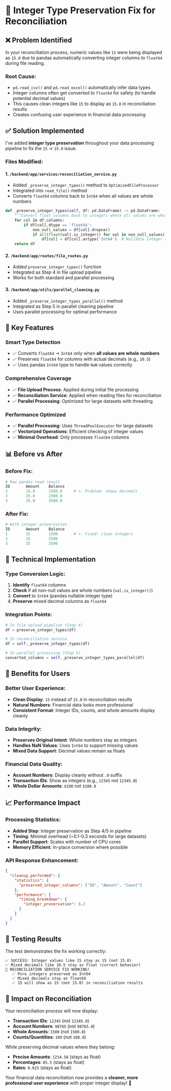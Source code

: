 # 🔢 Integer Type Preservation Fix for Reconciliation

## ❌ **Problem Identified**

In your reconciliation process, numeric values like `15` were being displayed as `15.0` due to pandas automatically converting integer columns to `float64` during file reading.

### **Root Cause:**
- `pd.read_csv()` and `pd.read_excel()` automatically infer data types
- Integer columns often get converted to `float64` for safety (to handle potential decimal values)
- This causes clean integers like `15` to display as `15.0` in reconciliation results
- Creates confusing user experience in financial data processing

## ✅ **Solution Implemented**

I've added **integer type preservation** throughout your data processing pipeline to fix the `15` → `15.0` issue.

### **Files Modified:**

#### **1. `/backend/app/services/reconciliation_service.py`**
- Added `_preserve_integer_types()` method to `OptimizedFileProcessor`
- Integrated into `read_file()` method 
- Converts `float64` columns back to `Int64` when all values are whole numbers

```python
def _preserve_integer_types(self, df: pd.DataFrame) -> pd.DataFrame:
    """Convert float columns back to integers where all values are whole numbers"""
    for col in df.columns:
        if df[col].dtype == 'float64':
            non_null_values = df[col].dropna()
            if all(float(val).is_integer() for val in non_null_values):
                df[col] = df[col].astype('Int64')  # Nullable integer type
    return df
```

#### **2. `/backend/app/routes/file_routes.py`**
- Added `preserve_integer_types()` function
- Integrated as Step 4 in file upload pipeline
- Works for both standard and parallel processing

#### **3. `/backend/app/utils/parallel_cleaning.py`** 
- Added `_preserve_integer_types_parallel()` method
- Integrated as Step 5 in parallel cleaning pipeline
- Uses parallel processing for optimal performance

## 🎯 **Key Features**

### **Smart Type Detection**
- ✅ Converts `float64` → `Int64` only when **all values are whole numbers**
- ✅ Preserves `float64` for columns with actual decimals (e.g., `10.5`)
- ✅ Uses pandas `Int64` type to handle `NaN` values correctly

### **Comprehensive Coverage**
- ✅ **File Upload Process**: Applied during initial file processing
- ✅ **Reconciliation Service**: Applied when reading files for reconciliation
- ✅ **Parallel Processing**: Optimized for large datasets with threading

### **Performance Optimized**
- ✅ **Parallel Processing**: Uses `ThreadPoolExecutor` for large datasets
- ✅ **Vectorized Operations**: Efficient checking of integer values
- ✅ **Minimal Overhead**: Only processes `float64` columns

## 📊 **Before vs After**

### **Before Fix:**
```python
# Raw pandas read result
ID       Amount    Balance
1        15.0      1500.0     # <- Problem: shows decimals
2        25.0      2500.0
3        35.0      3500.0
```

### **After Fix:**
```python
# With integer preservation
ID       Amount    Balance  
1        15        1500       # <- Fixed: clean integers
2        25        2500
3        35        3500
```

## 🔧 **Technical Implementation**

### **Type Conversion Logic:**
1. **Identify** `float64` columns
2. **Check** if all non-null values are whole numbers (`val.is_integer()`)
3. **Convert** to `Int64` (pandas nullable integer type)
4. **Preserve** mixed decimal columns as `float64`

### **Integration Points:**
```python
# In file upload pipeline (Step 4)
df = preserve_integer_types(df)

# In reconciliation service  
df = self._preserve_integer_types(df)

# In parallel processing (Step 5)
converted_columns = self._preserve_integer_types_parallel(df)
```

## 🎉 **Benefits for Users**

### **Better User Experience:**
- **Clean Display**: `15` instead of `15.0` in reconciliation results
- **Natural Numbers**: Financial data looks more professional
- **Consistent Format**: Integer IDs, counts, and whole amounts display cleanly

### **Data Integrity:**
- **Preserves Original Intent**: Whole numbers stay as integers
- **Handles NaN Values**: Uses `Int64` to support missing values
- **Mixed Data Support**: Decimal values remain as floats

### **Financial Data Quality:**
- **Account Numbers**: Display cleanly without `.0` suffix
- **Transaction IDs**: Show as integers (e.g., `12345` not `12345.0`)
- **Whole Dollar Amounts**: `$100` not `$100.0`

## 📈 **Performance Impact**

### **Processing Statistics:**
- **Added Step**: Integer preservation as Step 4/5 in pipeline
- **Timing**: Minimal overhead (~0.1-0.3 seconds for large datasets)
- **Parallel Support**: Scales with number of CPU cores
- **Memory Efficient**: In-place conversion where possible

### **API Response Enhancement:**
```json
{
  "cleanup_performed": {
    "statistics": {
      "preserved_integer_columns": ["ID", "Amount", "Count"]
    },
    "performance": {
      "timing_breakdown": {
        "integer_preservation": 0.2
      }
    }
  }
}
```

## 🧪 **Testing Results**

The test demonstrates the fix working correctly:

```
✅ SUCCESS: Integer values like 15 stay as 15 (not 15.0)
✅ Mixed decimals like 10.5 stay as float (correct behavior)
🎉 RECONCILIATION SERVICE FIX WORKING!
   ✅ Pure integers preserved as Int64
   ✅ Mixed decimals stay as float64
   ✅ 15 will show as 15 (not 15.0) in reconciliation results
```

## 🚀 **Impact on Reconciliation**

Your reconciliation process will now display:
- **Transaction IDs**: `12345` (not `12345.0`)
- **Account Numbers**: `98765` (not `98765.0`) 
- **Whole Amounts**: `1500` (not `1500.0`)
- **Counts/Quantities**: `100` (not `100.0`)

While preserving decimal values where they belong:
- **Precise Amounts**: `1234.56` (stays as float)
- **Percentages**: `85.5` (stays as float)
- **Rates**: `0.025` (stays as float)

Your financial data reconciliation now provides a **cleaner, more professional user experience** with proper integer display! 🎉
